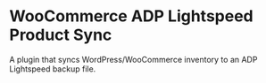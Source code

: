 # WooCommerce ADP Lightspeed Product Sync
A plugin that syncs WordPress/WooCommerce inventory to an ADP Lightspeed backup file.
